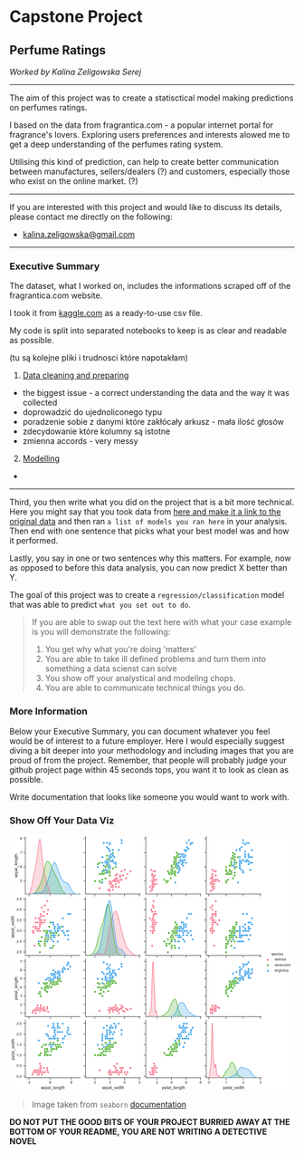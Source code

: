 # Capstone Project

## Perfume Ratings

*Worked by Kalina Zeligowska Serej*

***

The aim of this project was to create a statisctical model making predictions on perfumes ratings.

I based on the data from fragrantica.com - a popular internet portal for fragrance's lovers. Exploring users preferences and interests alowed me to get a deep understanding of the perfumes rating system.

Utilising this kind of prediction, can help to create better communication between manufactures, sellers/dealers (?) and customers, especially those who exist on the online market. (?)

***

If you are interested with this project and would like to discuss its details, please contact me directly on the following:
* [kalina.zeligowska@gmail.com]()

*** 

### Executive Summary


The dataset, what I worked on, includes the informations scraped off of the fragrantica.com website.

I took it from <a href="https://www.kaggle.com/sagikeren88/fragrances-and-perfumes" target="_blank">kaggle.com</a> as a ready-to-use csv file.

My code is split into separated notebooks to keep is as clear and readable as possible.

(tu są kolejne pliki i trudnosci które napotakłam)


1. <a href="https://github.com/kalina-kalina/perfumes_ratings/blob/master/01%20-%20Data%20cleaning%20and%20preparation.ipynb" target="_blank">Data cleaning and preparing</a>

* the biggest issue - a correct understanding the data and the way it was collected
* doprowadzić do ujednoliconego typu
* poradzenie sobie z danymi które zakłócały arkusz - mała ilość głosów
* zdecydowanie które kolumny są istotne
* zmienna accords - very messy

2. <a href="https://github.com/kalina-kalina/perfumes_ratings/blob/master/02%20-%20Modelling.ipynb" target="_blank">Modelling</a>

*



*** 

Third, you then write what you did on the project that is a bit more technical.
Here you might say that you took data from [here and make it a link to the original data]() and then ran `a list of models you ran here` in your analysis.
Then end with one sentence that picks what your best model was and how it performed.

Lastly, you say in one or two sentences why this matters. 
For example, now as opposed to before this data analysis, you can now predict X better than Y. 

The goal of this project was to create a `regression/classification` model that was able to predict `what you set out to do`.

> If you are able to swap out the text here with what your case example is you will demonstrate the following:
> 1. You get why what you're doing 'matters'
> 2. You are able to take ill defined problems and turn them into something a data scienst can solve
> 3. You show off your analystical and modeling chops.
> 4. You are able to communicate technical things you do.

### More Information

Below your Executive Summary, you can document whatever you feel would be of interest to a future employer.
Here I would especially suggest diving a bit deeper into your methodology and including images that you are proud of from the project. 
Remember, that people will probably judge your github project page within 45 seconds tops, you want it to look as clean as possible. 

Write documentation that looks like someone you would want to work with.

### Show Off Your Data Viz

![Everyone Likes a Pairplot](figures/seaborn-pairplot-3.png)

> Image taken from `seaborn` [documentation](https://seaborn.pydata.org/generated/seaborn.pairplot.html)

**DO NOT PUT THE GOOD BITS OF YOUR PROJECT BURRIED AWAY AT THE BOTTOM OF YOUR README, YOU ARE NOT WRITING A DETECTIVE NOVEL**


